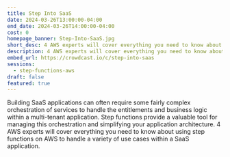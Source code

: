 ```yaml
---
title: Step Into SaaS
date: 2024-03-26T13:00:00-04:00
end_date: 2024-03-26T14:00:00-04:00
cost: 0
homepage_banner: Step-Into-SaaS.jpg
short_desc: 4 AWS experts will cover everything you need to know about using step functions on AWS to handle a variety of use cases within a SaaS application.
description: 4 AWS experts will cover everything you need to know about using step functions on AWS to handle a variety of use cases within a SaaS application.
embed_url: https://crowdcast.io/c/step-into-saas
sessions:
  - step-functions-aws
draft: false
featured: true
---
```


Building SaaS applications can often require some fairly complex orchestration of services to handle the entitlements and business logic within a multi-tenant application. Step functions provide a valuable tool for managing this orchestration and simplifying your application architecture. 4 AWS experts will cover everything you need to know about using step functions on AWS to handle a variety of use cases within a SaaS application.